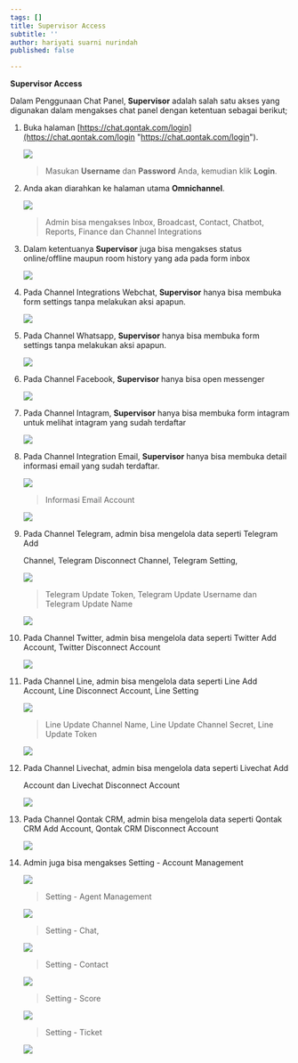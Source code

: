 ```yaml
---
tags: []
title: Supervisor Access
subtitle: ''
author: hariyati suarni nurindah
published: false

---
```

**Supervisor Access**

Dalam Penggunaan Chat Panel, **Supervisor** adalah salah satu akses yang digunakan dalam mengakses chat panel dengan ketentuan sebagai berikut;

 1. Buka halaman [https://chat.qontak.com/login](https://chat.qontak.com/login "https://chat.qontak.com/login").

    ![](/uploads/login-qontak-c.png)

    > Masukan **Username** dan **Password** Anda, kemudian klik **Login**.
 2. Anda akan diarahkan ke halaman utama **Omnichannel**.

    ![](/uploads/admin1.PNG)

    > Admin bisa mengakses Inbox, Broadcast, Contact, Chatbot, Reports, Finance dan Channel Integrations
 3. Dalam ketentuanya **Supervisor** juga bisa mengakses  status online/offline maupun room history yang ada pada form inbox

    ![](/uploads/supervisor1.PNG)
 4. Pada Channel Integrations Webchat, **Supervisor** hanya bisa membuka form settings tanpa melakukan aksi apapun.

    ![](/uploads/supervisor2.PNG)
 5. Pada Channel Whatsapp, **Supervisor** hanya bisa membuka form settings tanpa melakukan aksi apapun.

    ![](/uploads/supervisor3.PNG)
 6. Pada Channel Facebook, **Supervisor** hanya bisa open messenger

    ![](/uploads/supervisor4.PNG)
 7. Pada Channel Intagram, **Supervisor** hanya bisa membuka form intagram untuk melihat intagram yang sudah terdaftar

    ![](/uploads/supervisor5.PNG)
 8. Pada Channel Integration Email, **Supervisor** hanya bisa membuka detail informasi email yang sudah terdaftar.

    ![](/uploads/supervisor6.PNG)

    > Informasi Email Account

    ![](/uploads/supervisor6-6.PNG)
 9. Pada Channel Telegram, admin bisa mengelola data seperti Telegram Add

    Channel, Telegram Disconnect Channel, Telegram Setting,

    ![](/uploads/admin8.PNG)

    > Telegram Update Token, Telegram Update Username dan Telegram Update Name

    ![](/uploads/admin8-8.PNG)
10. Pada Channel Twitter, admin bisa mengelola data seperti Twitter Add Account, Twitter Disconnect Account

    ![](/uploads/admin9.PNG)
11. Pada Channel Line, admin bisa mengelola data seperti Line Add Account, Line Disconnect Account, Line Setting

    ![](/uploads/admin10.PNG)

    > Line Update Channel Name, Line Update Channel Secret, Line Update Token

    ![](/uploads/admin10-10.PNG)
12. Pada Channel Livechat, admin bisa mengelola data seperti Livechat Add

    Account dan Livechat Disconnect Account

    ![](/uploads/admin11.PNG)
13. Pada Channel Qontak CRM, admin bisa mengelola data seperti Qontak CRM Add Account, Qontak CRM Disconnect Account

    ![](/uploads/admin12.PNG)
14. Admin juga bisa mengakses Setting - Account Management

    ![](/uploads/admin-13-1.PNG)

    > Setting - Agent Management

    ![](/uploads/admin-13-2.PNG)

    > Setting - Chat,

    ![](/uploads/admin-13-3.PNG)

    > Setting - Contact

    ![](/uploads/admin-13-4.PNG)

    > Setting - Score

    ![](/uploads/admin-13-5.PNG)

    > Setting - Ticket

    ![](/uploads/admin-13-6.PNG)